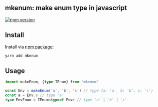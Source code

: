 ## mkenum: make enum type in javascript

[![npm version](https://badge.fury.io/js/mkenum.svg)](https://badge.fury.io/js/mkenum)

## Install

Install via [npm package](https://www.npmjs.com/package/mkenum):

```bash
yarn add mkenum
```

## Usage

```typescript
import makeEnum, {type IEnum} from 'mkenum'

const Env = makeEnum('a', 'b', 'c') // type {a: 'a', b: 'b', c: 'c'}
const a = Env.a // type 'a'
type EnvEnum = IEnum<typeof Env> // type 'a' | 'b' | 'c'
```
